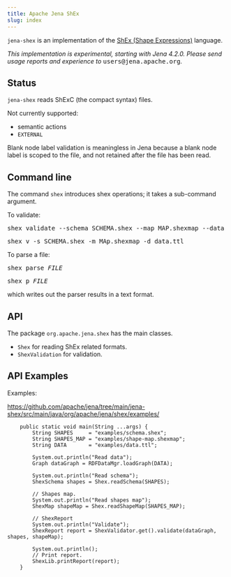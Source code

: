 ```yaml
---
title: Apache Jena ShEx
slug: index
---
```


`jena-shex` is an implementation of the 
[ShEx (Shape Expressions)](https://shex.io) language.

<p>
<i>This implementation is experimental, starting with Jena 4.2.0.
Please send usage reports and experience to </i>
<tt>users@jena.apache.org</tt>.
</p>

## Status

`jena-shex` reads ShExC (the compact syntax) files.

Not currently supported:
* semantic actions
* `EXTERNAL`

Blank node label validation is meaningless in Jena because a blank node label is
scoped to the file, and not retained after the file has been read.

## Command line

The command `shex` introduces shex operations; it takes a sub-command
argument.

To validate:

<pre>shex validate --schema SCHEMA.shex --map MAP.shexmap --data DATA.ttl</pre>
<pre>shex v -s SCHEMA.shex -m MAp.shexmap -d data.ttl</pre>

To parse a file:

<pre>shex parse <i>FILE</i></pre>
<pre>shex p <i>FILE</i></pre>

which writes out the parser results in a text format.

<!--
<pre>shex p <i>--out=FMT</i> <i>FILE</i></pre>
writes out in `text`(`t`), `compact`(`c`), `rdf`(`r`) formats. Multiple formats
can be given, separated by "," and format `all` outputs all 3 formats.
-->

## API

The package `org.apache.jena.shex` has the main classes.

* `Shex` for reading ShEx related formats.
* `ShexValidation` for validation.

## API Examples

Examples:

https://github.com/apache/jena/tree/main/jena-shex/src/main/java/org/apache/jena/shex/examples/

```
    public static void main(String ...args) {
        String SHAPES     = "examples/schema.shex";
        String SHAPES_MAP = "examples/shape-map.shexmap";
        String DATA       = "examples/data.ttl";

        System.out.println("Read data");
        Graph dataGraph = RDFDataMgr.loadGraph(DATA);

        System.out.println("Read schema");
        ShexSchema shapes = Shex.readSchema(SHAPES);

        // Shapes map.
        System.out.println("Read shapes map");
        ShexMap shapeMap = Shex.readShapeMap(SHAPES_MAP);

        // ShexReport
        System.out.println("Validate");
        ShexReport report = ShexValidator.get().validate(dataGraph, shapes, shapeMap);

        System.out.println();
        // Print report.
        ShexLib.printReport(report);
    }
```
